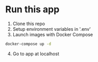 # Run this app

1. Clone this repo
2. Setup environment variables in '.env'
3. Launch images with Docker Compose
```bash
docker-compose up -d
```
4. Go to app at localhost